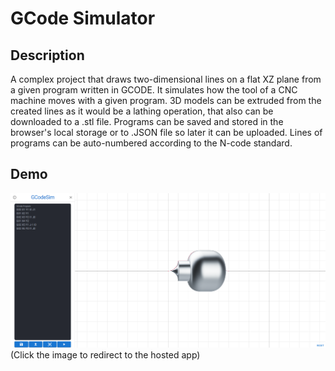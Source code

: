 # GCode Simulator

## Description
A complex project that draws two-dimensional lines on a flat XZ plane from a given program written in GCODE.
It simulates how the tool of a CNC machine moves with a given program.
3D models can be extruded from the created lines as it would be a lathing operation, that also can be downloaded to a .stl file.
Programs can be saved and stored in the browser's local storage or to .JSON file so later it can be uploaded.
Lines of programs can be auto-numbered according to the N-code standard.

## Demo
[![GCodeSim screen](./public//GCodeSim.png)](https://gcodesim.netlify.app)
(Click the image to redirect to the hosted app)
